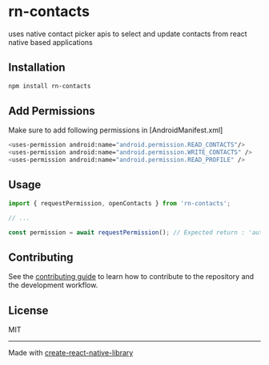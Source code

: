 # rn-contacts

uses native contact picker apis to select and update contacts from react native based applications

## Installation

```sh
npm install rn-contacts
```

## Add Permissions
Make sure to add following permissions in [AndroidManifest.xml]
```sh
<uses-permission android:name="android.permission.READ_CONTACTS"/>
<uses-permission android:name="android.permission.WRITE_CONTACTS" />
<uses-permission android:name="android.permission.READ_PROFILE" />
```

## Usage

```js
import { requestPermission, openContacts } from 'rn-contacts';

// ...

const permission = await requestPermission(); // Expected return : 'authorized' | 'denied' | 'undefined'
```

## Contributing

See the [contributing guide](CONTRIBUTING.md) to learn how to contribute to the repository and the development workflow.

## License

MIT

---

Made with [create-react-native-library](https://github.com/callstack/react-native-builder-bob)
